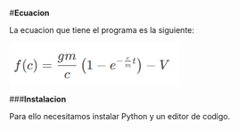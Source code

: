 #**Ecuacion**

  La ecuacion que tiene el programa es la siguiente:
  
![Imagen Alt](https://github.com/linguini007/Biseccion-y-Falsa-posicion/blob/7e6f0a4d8966992112bd78cfb409fa2ddedbbdfb/ecuacion.png)


###**Instalacion**
  
  
  Para ello necesitamos instalar Python y un editor de codigo.
